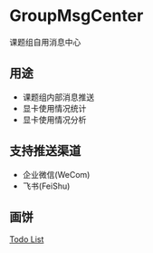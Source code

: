 # GroupMsgCenter

课题组自用消息中心

## 用途

- 课题组内部消息推送
- 显卡使用情况统计
- 显卡使用情况分析

## 支持推送渠道

- 企业微信(WeCom)
- 飞书(FeiShu)

## 画饼

[Todo List](TODOList.md)
